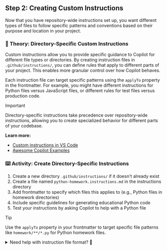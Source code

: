 ## Step 2: Creating Custom Instructions

Now that you have repository-wide instructions set up, you want different types of files to follow specific patterns and conventions based on their purpose and location in your project.

### 📖 Theory: Directory-Specific Custom Instructions

Custom instructions allow you to provide specific guidance to Copilot for different file types or directories. By creating instruction files in `.github/instructions/`, you can define rules that apply to different parts of your project. This enables more granular control over how Copilot behaves.

Each instruction file can target specific patterns using the `applyTo` property in the frontmatter. For example, you might have different instructions for Python files versus JavaScript files, or different rules for test files versus production code.

> [!IMPORTANT]
> Directory-specific instructions take precedence over repository-wide instructions, allowing you to create specialized behavior for different parts of your codebase.

**Learn more:**

- [Custom instructions in VS Code](https://code.visualstudio.com/docs/copilot/copilot-customization#_custom-instructions)
- [Awesome Copilot Examples](https://github.com/github/awesome-copilot)

### ⌨️ Activity: Create Directory-Specific Instructions

1. Create a new directory `.github/instructions/` if it doesn't already exist
1. Create a file named `python-homework.instructions.md` in the instructions directory
1. Add frontmatter to specify which files this applies to (e.g., Python files in homework directories)
1. Include specific guidelines for generating educational Python code
1. Test your instructions by asking Copilot to help with a Python file

> [!TIP]
> Use the `applyTo` property in your frontmatter to target specific file patterns like `homework/**/*.py` for Python homework files.

<details>
<summary>Need help with instruction file format? 🤷</summary>

Your instruction file should start with frontmatter like:

```yaml
---
applyTo: "homework/**/*.py"
---
```

Then include specific guidelines for how code should be generated for those files.

</details>
